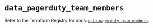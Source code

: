 # `data_pagerduty_team_members`

Refer to the Terraform Registry for docs: [`data_pagerduty_team_members`](https://registry.terraform.io/providers/pagerduty/pagerduty/3.7.0/docs/data-sources/team_members).

